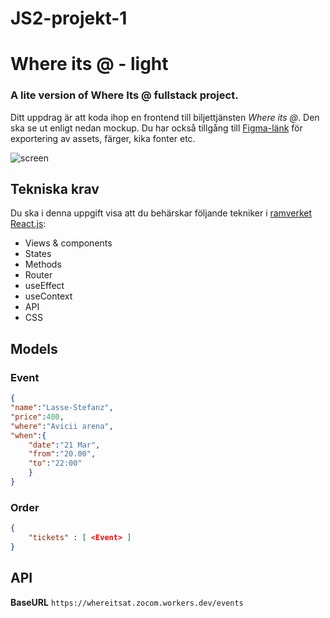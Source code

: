 # JS2-projekt-1
# Where its @ - light
### A lite version of Where Its @ fullstack project.

Ditt uppdrag är att koda ihop en frontend till biljettjänsten *Where its @*. Den ska se ut enligt nedan mockup. Du har också tillgång till [Figma-länk](https://www.figma.com/file/vcgWPPy2q44oZZ2eORL1wB/Where-its-light?node-id=0%3A1) för exportering av assets, färger, kika fonter etc.

![screen](./screen.png)

## Tekniska krav
Du ska i denna uppgift visa att du behärskar följande tekniker i [ramverket React.js](https://reactjs.org/):

- Views & components
- States
- Methods
- Router
- useEffect
- useContext
- API
- CSS 

## Models
### Event
```json
{
"name":"Lasse-Stefanz",
"price":400,
"where":"Avicii arena",
"when":{
    "date":"21 Mar",
    "from":"20.00",
    "to":"22:00"
    }
}
```

### Order
```json
{
    "tickets" : [ <Event> ]
}
```

## API 

**BaseURL** ```https://whereitsat.zocom.workers.dev/events```
